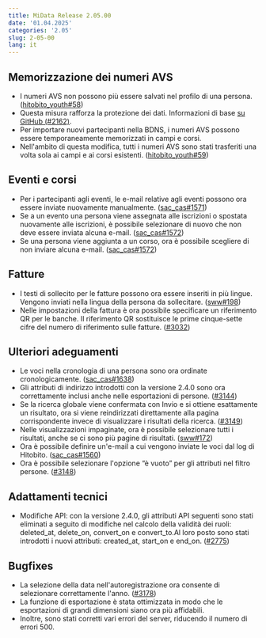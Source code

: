 ```yaml
---
title: MiData Release 2.05.00
date: '01.04.2025'
categories: '2.05'
slug: 2-05-00
lang: it
---
```


## Memorizzazione dei numeri AVS
- I numeri AVS non possono più essere salvati nel profilo di una persona. ([hitobito_youth#58](https://github.com/hitobito/hitobito_youth/issues/58))
- Questa misura rafforza la protezione dei dati. Informazioni di base [su GitHub (#2162)](https://github.com/hitobito/hitobito/issues/2162).
- Per importare nuovi partecipanti nella BDNS, i numeri AVS possono essere temporaneamente memorizzati in campi e corsi.
- Nell'ambito di questa modifica, tutti i numeri AVS sono stati trasferiti una volta sola ai campi e ai corsi esistenti. ([hitobito_youth#59](https://github.com/hitobito/hitobito_youth/issues/59))

## Eventi e corsi
- Per i partecipanti agli eventi, le e-mail relative agli eventi possono ora essere inviate nuovamente manualmente. ([sac_cas#1571](https://github.com/hitobito/hitobito_sac_cas/issues/1571))
- Se a un evento una persona viene assegnata alle iscrizioni o spostata nuovamente alle iscrizioni, è possibile selezionare di nuovo che non deve essere inviata alcuna e-mail. ([sac_cas#1572](https://github.com/hitobito/hitobito_sac_cas/issues/1572))
- Se una persona viene aggiunta a un corso, ora è possibile scegliere di non inviare alcuna e-mail. ([sac_cas#1572](https://github.com/hitobito/hitobito_sac_cas/issues/1572))

## Fatture
- I testi di sollecito per le fatture possono ora essere inseriti in più lingue. Vengono inviati nella lingua della persona da sollecitare. ([sww#198](https://github.com/hitobito/hitobito_sww/issues/198))
- Nelle impostazioni della fattura è ora possibile specificare un riferimento QR per le banche. Il riferimento QR sostituisce le prime cinque-sette cifre del numero di riferimento sulle fatture. ([#3032](https://github.com/hitobito/hitobito/issues/3032))

## Ulteriori adeguamenti
- Le voci nella cronologia di una persona sono ora ordinate cronologicamente. ([sac_cas#1638](https://github.com/hitobito/hitobito_sac_cas/issues/1638))
- Gli attributi di indirizzo introdotti con la versione 2.4.0 sono ora correttamente inclusi anche nelle esportazioni di persone. ([#3144](https://github.com/hitobito/hitobito/issues/3144))
- Se la ricerca globale viene confermata con Invio e si ottiene esattamente un risultato, ora si viene reindirizzati direttamente alla pagina corrispondente invece di visualizzare i risultati della ricerca. ([#3149](https://github.com/hitobito/hitobito/issues/3149))
- Nelle visualizzazioni impaginate, ora è possibile selezionare tutti i risultati, anche se ci sono più pagine di risultati. ([sww#172](https://github.com/hitobito/hitobito_sww/issues/172))
- Ora è possibile definire un'e-mail a cui vengono inviate le voci dal log di Hitobito. ([sac_cas#1560](https://github.com/hitobito/hitobito_sac_cas/issues/1560))
- Ora è possibile selezionare l'opzione “è vuoto” per gli attributi nel filtro persone. ([#3148](https://github.com/hitobito/hitobito/issues/3148))

## Adattamenti tecnici
- Modifiche API: con la versione 2.4.0, gli attributi API seguenti sono stati eliminati a seguito di modifiche nel calcolo della validità dei ruoli: deleted_at, delete_on, convert_on e convert_to.Al loro posto sono stati introdotti i nuovi attributi: created_at, start_on e end_on. ([#2775](https://github.com/hitobito/hitobito/issues/2775))

## Bugfixes
- La selezione della data nell'autoregistrazione ora consente di selezionare correttamente l'anno. ([#3178](https://github.com/hitobito/hitobito/issues/3178))
- La funzione di esportazione è stata ottimizzata in modo che le esportazioni di grandi dimensioni siano ora più affidabili.
- Inoltre, sono stati corretti vari errori del server, riducendo il numero di errori 500.
